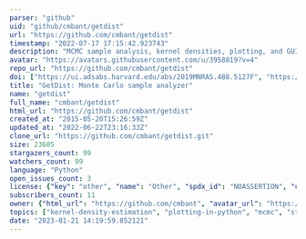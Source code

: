 ```yaml
---
parser: "github"
uid: "github/cmbant/getdist"
url: "https://github.com/cmbant/getdist"
timestamp: "2022-07-17 17:15:42.923743"
description: "MCMC sample analysis, kernel densities, plotting, and GUI"
avatar: "https://avatars.githubusercontent.com/u/3958819?v=4"
repo_url: "https://github.com/cmbant/getdist"
doi: ["https://ui.adsabs.harvard.edu/abs/2019MNRAS.488.5127F", "https://ui.adsabs.harvard.edu/abs/2019arXiv191013970L", "https://ui.adsabs.harvard.edu/abs/2019ascl.soft10018L/abstract"]
title: "GetDist: Monte Carlo sample analyzer"
name: "getdist"
full_name: "cmbant/getdist"
html_url: "https://github.com/cmbant/getdist"
created_at: "2015-05-20T15:26:59Z"
updated_at: "2022-06-22T23:16:33Z"
clone_url: "https://github.com/cmbant/getdist.git"
size: 23605
stargazers_count: 99
watchers_count: 99
language: "Python"
open_issues_count: 3
license: {"key": "other", "name": "Other", "spdx_id": "NOASSERTION", "url": null, "node_id": "MDc6TGljZW5zZTA="}
subscribers_count: 11
owner: {"html_url": "https://github.com/cmbant", "avatar_url": "https://avatars.githubusercontent.com/u/3958819?v=4", "login": "cmbant", "type": "User"}
topics: ["kernel-density-estimation", "plotting-in-python", "mcmc", "statistical-inference", "contour-plot", "sampling-methods"]
date: "2023-01-21 14:19:59.852121"
---
```

